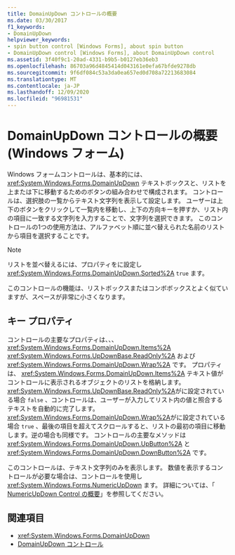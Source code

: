 ```yaml
---
title: DomainUpDown コントロールの概要
ms.date: 03/30/2017
f1_keywords:
- DomainUpDown
helpviewer_keywords:
- spin button control [Windows Forms], about spin button
- DomainUpDown control [Windows Forms], about DomainUpDown control
ms.assetid: 3f40f9c1-20ad-4331-b9b5-b0127eb36eb3
ms.openlocfilehash: 86703a96d4845414d043161e0efa67bfde9278db
ms.sourcegitcommit: 9f6df084c53a3da0ea657ed0d708a72213683084
ms.translationtype: MT
ms.contentlocale: ja-JP
ms.lasthandoff: 12/09/2020
ms.locfileid: "96981531"
---
```

# <a name="domainupdown-control-overview-windows-forms"></a>DomainUpDown コントロールの概要 (Windows フォーム)
Windows フォームコントロールは、基本的には、 <xref:System.Windows.Forms.DomainUpDown> テキストボックスと、リストを上または下に移動するためのボタンの組み合わせで構成されます。 コントロールは、選択肢の一覧からテキスト文字列を表示して設定します。 ユーザーは上下のボタンをクリックして一覧内を移動し、上下の方向キーを押すか、リスト内の項目に一致する文字列を入力することで、文字列を選択できます。 このコントロールの1つの使用方法は、アルファベット順に並べ替えられた名前のリストから項目を選択することです。  
  
> [!NOTE]
> リストを並べ替えるには、プロパティをに設定し <xref:System.Windows.Forms.DomainUpDown.Sorted%2A> `true` ます。  
  
 このコントロールの機能は、リストボックスまたはコンボボックスとよく似ていますが、スペースが非常に小さくなります。  
  
## <a name="key-properties"></a>キー プロパティ  
 コントロールの主要なプロパティは、、、 <xref:System.Windows.Forms.DomainUpDown.Items%2A> <xref:System.Windows.Forms.UpDownBase.ReadOnly%2A> および <xref:System.Windows.Forms.DomainUpDown.Wrap%2A> です。 プロパティは、 <xref:System.Windows.Forms.DomainUpDown.Items%2A> テキスト値がコントロールに表示されるオブジェクトのリストを格納します。 <xref:System.Windows.Forms.UpDownBase.ReadOnly%2A>がに設定されている場合 `false` 、コントロールは、ユーザーが入力してリスト内の値と照合するテキストを自動的に完了します。 <xref:System.Windows.Forms.DomainUpDown.Wrap%2A>がに設定されている場合 `true` 、最後の項目を超えてスクロールすると、リストの最初の項目に移動します。逆の場合も同様です。 コントロールの主要なメソッドは <xref:System.Windows.Forms.DomainUpDown.UpButton%2A> と <xref:System.Windows.Forms.DomainUpDown.DownButton%2A> です。  
  
 このコントロールは、テキスト文字列のみを表示します。 数値を表示するコントロールが必要な場合は、コントロールを使用し <xref:System.Windows.Forms.NumericUpDown> ます。 詳細については、「 [NumericUpDown Control の概要](numericupdown-control-overview-windows-forms.md)」を参照してください。  
  
## <a name="see-also"></a>関連項目

- <xref:System.Windows.Forms.DomainUpDown>
- [DomainUpDown コントロール](domainupdown-control-windows-forms.md)
